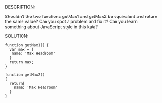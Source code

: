 DESCRIPTION:

Shouldn't the two functions getMax1 and getMax2 be equivalent and return the same value? Can you spot a problem and fix it? Can you learn something about JavaScript style in this kata?

SOLUTION:
```
function getMax1() {
  var max = {
   name: 'Max Headroom'
  }
  return max;
}

function getMax2()
{
  return{
    name: 'Max Headroom'
  }
}
```
